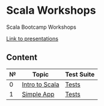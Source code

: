 # Scala Workshops
Scala Bootcamp Workshops

[Link to presentations](presentations)

## Content

| №      | Topic                                                                             | Test Suite                                                                   |
| ------ | --------------------------------------------------------------------------------  | ----------------------------------------------------------------------  |
| 0      |[Intro to Scala](src/main/scala/com/workshops/intro/Intro.scala)                   | [Tests](src/test/scala/com/workshops/intro/IntroSpec.scala)            |
| 1      |[Simple App](src/main/scala/com/workshops/calculate/CommandLineApp.scala)          | [Tests](src/test/scala/com/workshops/calculate/CommandLineAppSpec.scala)            |
